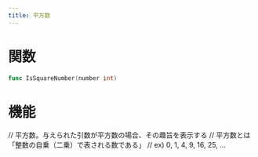 ```yaml
---
title: 平方数
---
```

# 関数
```go
func IsSquareNumber(number int)
```

# 機能
// 平方数。与えられた引数が平方数の場合、その趣旨を表示する
// 平方数とは「整数の自乗（二乗）で表される数である」
// ex) 0, 1, 4, 9, 16, 25, ...